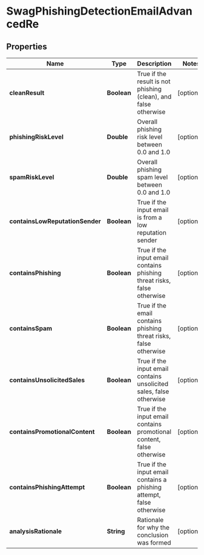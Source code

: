 
# SwagPhishingDetectionEmailAdvancedRe

## Properties
Name | Type | Description | Notes
------------ | ------------- | ------------- | -------------
**cleanResult** | **Boolean** | True if the result is not phishing (clean), and false otherwise |  [optional]
**phishingRiskLevel** | **Double** | Overall phishing risk level between 0.0 and 1.0 |  [optional]
**spamRiskLevel** | **Double** | Overall phishing spam level between 0.0 and 1.0 |  [optional]
**containsLowReputationSender** | **Boolean** | True if the input email is from a low reputation sender |  [optional]
**containsPhishing** | **Boolean** | True if the input email contains phishing threat risks, false otherwise |  [optional]
**containsSpam** | **Boolean** | True if the email contains phishing threat risks, false otherwise |  [optional]
**containsUnsolicitedSales** | **Boolean** | True if the input email contains unsolicited sales, false otherwise |  [optional]
**containsPromotionalContent** | **Boolean** | True if the input email contains promotional content, false otherwise |  [optional]
**containsPhishingAttempt** | **Boolean** | True if the input email contains a phishing attempt, false otherwise |  [optional]
**analysisRationale** | **String** | Rationale for why the conclusion was formed |  [optional]



